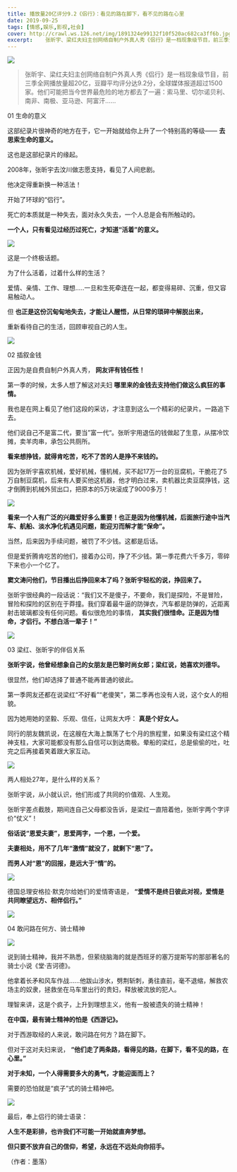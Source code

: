 ```yaml
---
title: 播放量20亿评分9.2《侣行》：看见的路在脚下，看不见的路在心里
date: 2019-09-25
tags: [情感,娱乐,影视,社会]
cover: http://crawl.ws.126.net/img/1891324e99132f10f520ac682ca3ff6b.jpg
excerpt:    张昕宇、梁红夫妇主创网络自制户外真人秀《侣行》是一档现象级节目，前三季全网播放量超20
---
```

![](http://crawl.ws.126.net/img/1891324e99132f10f520ac682ca3ff6b.jpg)  

>
> 张昕宇、梁红夫妇主创网络自制户外真人秀《侣行》是一档现象级节目，前三季全网播放量超20亿，豆瓣平均评分达9.2分，全球媒体报道超过1500家。他们可能把当今世界最危险的地方都去了一遍：索马里、切尔诺贝利、南非、南极、亚马逊、阿富汗……  
>

01 生命的意义

这部纪录片很神奇的地方在于，它一开始就给你上升了一个特别高的等级—— **去思索生命的意义。**

这也是这部纪录片的缘起。

2008年，张昕宇去汶川做志愿支持，看见了人间悲剧。

他决定得重新换一种活法！

开始了环球的“侣行”。

死亡的本质就是一种失去，面对永久失去，一个人总是会有所触动的。

**一个人，只有看见过经历过死亡，才知道“活着”的意义。**

![](http://crawl.ws.126.net/img/b89e65974c7b846ec0660ab2af6b6317.jpg)  

这是一个终极话题。

为了什么活着，过着什么样的生活？

爱情、亲情、工作、理想.....一旦和生死牵连在一起，都变得易碎、沉重，但又容易触动人。

但 **也正是这份沉甸甸地失去，才能让人醒悟，从日常的琐碎中解脱出来，**

重新看待自己的生活，回顾审视自己的人生。

![](http://crawl.ws.126.net/img/873d102108725a27a1ca278c5e75b8d2.jpg)  

02 插叙金钱

正因为是自费自制户外真人秀， **网友评有钱任性！**

第一季的时候，太多人想了解这对夫妇 **哪里来的金钱去支持他们做这么疯狂的事情。**

我也是在网上看见了他们这段的采访，才注意到这么一个精彩的纪录片。一路追下去。

他们说自己不是富二代，要当”富一代“。张昕宇用退伍的钱做起了生意，从摆冷饮摊，卖羊肉串，承包公共厕所。

**看来想挣钱，就得肯吃苦，吃不了苦的人是挣不来钱的。**

因为张昕宇喜欢机械，爱好机械，懂机械，买不起17万一台的豆腐机，干脆花了5万自制豆腐机，后来有人要买他这机器，他才明白过来，卖机器比卖豆腐挣钱，这才倒腾到机械外贸出口，把原本的5万块滚成了9000多万！

![](http://crawl.ws.126.net/img/d7b2faaa09b0ce025b26e38cb450d6d5.jpg)  

**看来一个人有广泛的兴趣爱好多么重要！也正是因为他懂机械，后面旅行途中当汽车、航船、淡水净化机遇见问题，能迎刃而解才能“保命”。**

当然，后来因为手续问题，被罚了不少钱。这都是后话。

但是爱折腾肯吃苦的他们，接着办公司，挣了不少钱。第一季花费六千多万，零碎下来也小一个亿了。

**窦文涛问他们，节目播出后挣回来本了吗？张昕宇轻松的说，挣回来了。**

张昕宇很经典的一段话说：“我们又不是傻子，不要命，我们是探险，不是冒险，冒险和探险的区别在于莽撞。我们穿着最牛逼的防弹衣，汽车都是防弹的，近距离射击玻璃都没有任何问题。看似很危险的事情，
**其实我们很惜命。正是因为惜命，才侣行。不想白活一辈子！”**

![](http://crawl.ws.126.net/img/4241deff4568663693629e01d2fe2306.jpg)  

03 梁红、张昕宇的伴侣关系

**张昕宇说，他曾经想象自己的女朋友是巴黎时尚女郎；梁红说，她喜欢刘德华。**

很显然，他们却选择了普通不能再普通的彼此。

第一季网友还都在说梁红“不好看”“老傻笑”，第二季再也没有人说，这个女人的相貌。

因为她用她的坚毅、乐观、信任，让网友大呼： **真是个好女人。**

同行的朋友魏凯说，在这艘在大海上飘荡了七个月的旅程里，如果没有梁红这个精神支柱，大家可能都没有那么自信可以到达南极。晕船的梁红，总是偷偷的吐，吐完之后再接着笑着跟大家互动。

![](http://crawl.ws.126.net/img/9b7175923f433ec3a6c09df984e31cd0.jpg)  

两人相处27年，是什么样的关系？

张昕宇说，从小就认识，他们形成了共同的价值观、人生观。

张昕宇差点截肢，期间连自己父母都没告诉，是梁红一直陪着他，张昕宇两个字评价“仗义”！

**俗话说“恩爱夫妻”，恩爱两字，一个恩，一个爱。**

**夫妻相处，用不了几年“激情”就没了，就剩下“恩”了。**

**而男人对“恩”的回报，是远大于“情”的。**

![](http://crawl.ws.126.net/img/e61db365b34b8d49e87790116192d15d.jpg)  

德国总理安格拉·默克尔给她们的爱情寄语是， **“爱情不是终日彼此对视，爱情是共同瞭望远方、相伴侣行。”**

![](http://crawl.ws.126.net/img/b8e53bd889c3b01988aef1932e5a6992.jpg)  

04 敢问路在何方、骑士精神

![](http://crawl.ws.126.net/img/137dfbe3de332d8ae8e1a325ba48bec1.jpg)  

说到骑士精神，我并不熟悉，但萦绕脑海的就是西班牙的塞万提斯写的那部著名的骑士小说《堂·吉诃德》。

他拿着长矛和风车作战......他跋山涉水，劈荆斩刺，勇往直前，毫不退缩，解救农场主的奴隶，拯救坐在马车里出行的贵妇，释放被流放的犯人。

理智来讲，这是个疯子，上升到理想主义，他有一股被遗失的骑士精神！

**在中国，最有骑士精神的怕是《西游记》。**

对于西游取经的人来说，敢问路在何方？路在脚下。

但对于这对夫妇来说， **“他们走了两条路，看得见的路，在脚下，看不见的路，在心里。”**

**对于未知，一个人得需要多大的勇气，才能迎面而上？**

需要的恐怕就是“疯子”式的骑士精神吧。

![](http://crawl.ws.126.net/img/a13c9ff24968a95079f696c1a0a684ad.jpg)  

最后，奉上侣行的骑士语录：

**人生不是彩排，也许我们不可能一开始就直奔梦想。**

**但只要不放弃自己的信仰，希望，永远在不远处向你招手。**

（作者：墨落）

